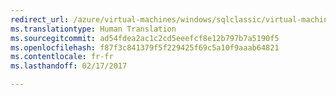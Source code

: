 ```yaml
---
redirect_url: /azure/virtual-machines/windows/sqlclassic/virtual-machines-windows-classic-ps-sql-keyvault
ms.translationtype: Human Translation
ms.sourcegitcommit: ad54fdea2ac1c2cd5eeefcf8e12b797b7a5190f5
ms.openlocfilehash: f87f3c841379f5f229425f69c5a10f9aaab64821
ms.contentlocale: fr-fr
ms.lasthandoff: 02/17/2017

---
```

